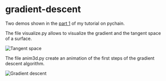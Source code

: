 # gradient-descent

Two demos shown in the [part 1](https://pvigier.github.io/2017/07/21/pychain-part1-computational-graphs.html) of my tutorial on pychain.

The file visualize.py allows to visualize the gradient and the tangent space of a surface.

![Tangent space](https://pvigier.github.io/media/img/part1/tangent_space.png)

The file anim3d.py create an animation of the first steps of the gradient descent algorithm.

![Gradient descent](https://pvigier.github.io/media/img/part1/gradient_descent.gif)
